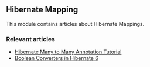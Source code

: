 ## Hibernate Mapping

This module contains articles about Hibernate Mappings.

### Relevant articles

- [Hibernate Many to Many Annotation Tutorial](https://www.baeldung.com/hibernate-many-to-many)
- [Boolean Converters in Hibernate 6](https://www.baeldung.com/java-hibernate-6-boolean-converters)
